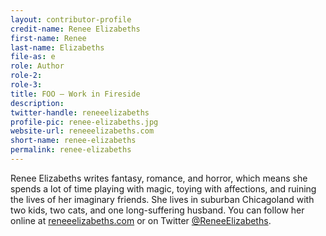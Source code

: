 ```yaml
---
layout: contributor-profile
credit-name: Renee Elizabeths
first-name: Renee
last-name: Elizabeths
file-as: e
role: Author
role-2:
role-3:
title: FOO — Work in Fireside
description: 
twitter-handle: reneeelizabeths
profile-pic: renee-elizabeths.jpg
website-url: reneeelizabeths.com
short-name: renee-elizabeths
permalink: renee-elizabeths
---
```

Renee Elizabeths writes fantasy, romance, and horror, which means she spends a lot of time playing with magic, toying with affections, and ruining the lives of her imaginary friends. She lives in suburban Chicagoland with two kids, two cats, and one long-suffering husband. You can follow her online at [reneeelizabeths.com](http://www.reneeelizabeths.com/) or on Twitter [@ReneeElizabeths](https://twitter.com/reneeelizabeths).
